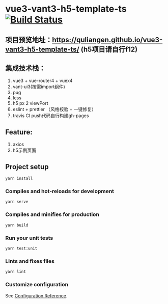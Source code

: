 # vue3-vant3-h5-template-ts [![Build Status](https://travis-ci.org/quliangen/vue3-vant3-h5-template-ts.svg?branch=master)](https://travis-ci.org/quliangen/vue3-vant3-h5-template-ts)
## 项目预览地址：https://quliangen.github.io/vue3-vant3-h5-template-ts/ (h5项目请自行f12)
## 集成技术栈：
1. vue3 + vue-router4 + vuex4
2. vant-ui3(按需import组件)
3. pug
4. less
5. h5 px 2 viewPort
6. eslint + prettier （风格校验 + 一键修复）
7. travis CI push代码自行构建gh-pages

## Feature:
1. axios
2. h5示例页面


## Project setup
```
yarn install
```

### Compiles and hot-reloads for development
```
yarn serve
```

### Compiles and minifies for production
```
yarn build
```

### Run your unit tests
```
yarn test:unit
```

### Lints and fixes files
```
yarn lint
```

### Customize configuration
See [Configuration Reference](https://cli.vuejs.org/config/).
